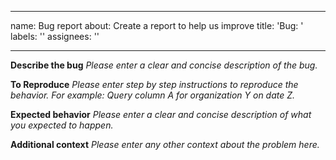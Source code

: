 ______________________________________________________________________

name: Bug report
about: Create a report to help us improve
title: 'Bug: '
labels: ''
assignees: ''

______________________________________________________________________

**Describe the bug**
_Please enter a clear and concise description of the bug._

**To Reproduce**
_Please enter step by step instructions to reproduce the behavior. For example: Query column A for organization Y on date Z._

**Expected behavior**
_Please enter a clear and concise description of what you expected to happen._

**Additional context**
_Please enter any other context about the problem here._
